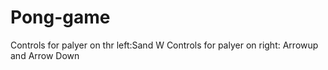# Pong-game
Controls for palyer on thr left:Sand W
Controls for palyer on right: Arrowup and Arrow Down
